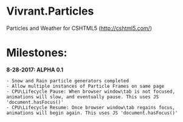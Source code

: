 # Vivrant.Particles
Particles and Weather for CSHTML5 (http://cshtml5.com/)

# Milestones:

**8-28-2017: ALPHA 0.1**

    - Snow and Rain particle generators completed
    - Allow multiple instances of Particle Frames on same page
    - CPU\Lifecycle Pause: When browser window\tab is not focused, animations will slow, and eventually pause. This uses JS 'document.hasFocus()'
    - CPU\Lifecycle Resume: Once browser window\tab regains focus, animations will begin again. This uses JS 'document.hasFocus()'
